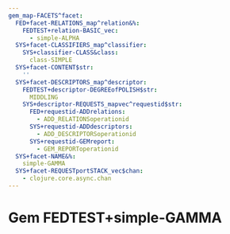 ```yaml
---
gem_map-FACETS^facet:
  FED+facet-RELATIONS_map^relation&%:
    FEDTEST+relation-BASIC_vec:
      - simple-ALPHA
  SYS+facet-CLASSIFIERS_map^classifier:
    SYS+classifier-CLASS&class:
      class-SIMPLE
  SYS+facet-CONTENT$str:
    ''
  SYS+facet-DESCRIPTORS_map^descriptor:
    FEDTEST+descriptor-DEGREEofPOLISH$str:
      MIDDLING
    SYS+descriptor-REQUESTS_mapvec^requestid$str:
      FED+requestid-ADDrelations:
        - ADD_RELATIONSoperationid
      SYS+requestid-ADDdescriptors:
        - ADD_DESCRIPTORSoperationid
      SYS+requestid-GEMreport:
        - GEM_REPORToperationid
  SYS+facet-NAME&%:
    simple-GAMMA
  SYS+facet-REQUESTportSTACK_vec$chan:
    - clojure.core.async.chan
---
```

# Gem FEDTEST+simple-GAMMA

